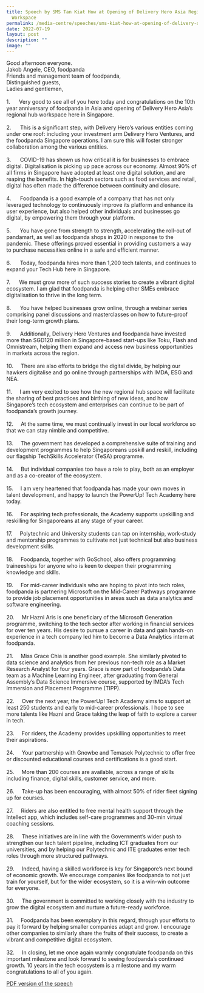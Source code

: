 ```yaml
---
title: Speech by SMS Tan Kiat How at Opening of Delivery Hero Asia Regional Hub
  Workspace
permalink: /media-centre/speeches/sms-kiat-how-at-opening-of-delivery-of-delivery-hero-asia-regional-hub/
date: 2022-07-19
layout: post
description: ""
image: ""
---
```

<p>Good afternoon everyone.<br>
Jakob Angele, CEO, foodpanda<br>
Friends and management team of foodpanda,<br>
Distinguished guests,&nbsp;<br>
Ladies and gentlemen,<br>
<br>
1.<span style="white-space: pre;">		</span>Very good to see all of you here today and congratulations on the 10th year anniversary of foodpanda in Asia and opening of Delivery Hero Asia’s regional hub workspace here in Singapore.&nbsp;<br>
<br>
2.<span style="white-space: pre;">		</span>This is a significant step, with Delivery Hero’s various entities coming under one roof: including your investment arm Delivery Hero Ventures, and the foodpanda Singapore operations. I am sure this will foster stronger collaboration among the various entities.<br>
<br>
3.<span style="white-space: pre;">		</span>COVID-19 has shown us how critical it is for businesses to embrace digital. Digitalisation is picking up pace across our economy. Almost 90% of all firms in Singapore have adopted at least one digital solution, and are reaping the benefits. In high-touch sectors such as food services and retail, digital has often made the difference between continuity and closure.&nbsp;<br>
<br>
4.<span style="white-space: pre;">		</span><span>F</span>oodpanda is a good example of a company that has not only leveraged technology to continuously improve its platform and enhance its user experience, but also helped other individuals and businesses go digital, by empowering them through your platform.&nbsp;<br>
<br>
5.<span style="white-space: pre;">		</span>You have gone from strength to strength, accelerating the roll-out of pandamart, as well as foodpanda shops in 2020 in response to the pandemic. These offerings proved essential in providing customers a way to purchase necessities online in a safe and efficient manner.&nbsp;<br>
<br>
6.<span style="white-space: pre;">		</span>Today, foodpanda hires more than 1,200 tech talents, and continues to expand your Tech Hub here in Singapore.&nbsp;&nbsp;<br>
<br>
7.<span style="white-space: pre;">		</span>We must grow more of such success stories to create a vibrant digital ecosystem. I am glad that foodpanda is helping other SMEs embrace digitalisation to thrive in the long term.<br>
<br>
8.<span style="white-space: pre;">		</span>You have helped businesses grow online, through a webinar series comprising panel discussions and masterclasses on how to future-proof their long-term growth plans.&nbsp;<br>
<br>
9.<span style="white-space: pre;"> 		</span>Additionally, Delivery Hero Ventures and foodpanda have invested more than SGD120 million in Singapore-based start-ups like Toku, Flash and Omnistream, helping them expand and access new business opportunities in markets across the region.&nbsp;<br>
<br>
10.<span style="white-space: pre;">		</span>There are also efforts to bridge the digital divide, by helping our hawkers digitalise and go online through partnerships with IMDA, ESG and NEA.<br>
<br>
11.<span style="white-space: pre;">		</span>I am very excited to see how the new regional hub space will facilitate the sharing of best practices and birthing of new ideas, and how Singapore’s tech ecosystem and enterprises can continue to be part of foodpanda’s growth journey.<br>
<br>
12.<span style="white-space: pre;">		</span>At the same time, we must continually invest in our local workforce so that we can stay nimble and competitive.&nbsp;<br>
<br>
13.<span style="white-space: pre;">		</span>The government has developed a comprehensive suite of training and development programmes to help Singaporeans upskill and reskill, including our flagship TechSkills Accelerator (TeSA) programme.&nbsp;<br>
<br>
14.<span style="white-space: pre;">		</span>But individual companies too have a role to play, both as an employer and as a co-creator of the ecosystem.&nbsp;<br>
<br>
15.<span style="white-space: pre;">		</span>I am very heartened that foodpanda has made your own moves in talent development, and happy to launch the PowerUp! Tech Academy here today.&nbsp;&nbsp;<br>
<br>
16.<span style="white-space: pre;">		</span>For aspiring tech professionals, the Academy supports upskilling and reskilling for Singaporeans at any stage of your career.&nbsp;<br>
<br>
17.<span style="white-space: pre;">		</span>Polytechnic and University students can tap on internship, work-study and mentorship programmes to cultivate not just technical but also business development skills.&nbsp;<br>
<br>
18.<span style="white-space: pre;">		</span><span>F</span>oodpanda, together with GoSchool, also offers programming traineeships for anyone who is keen to deepen their programming knowledge and skills.&nbsp;&nbsp;<br>
<br>
19.<span style="white-space: pre;">		</span>For mid-career individuals who are hoping to pivot into tech roles, foodpanda is partnering Microsoft on the Mid-Career Pathways programme to provide job placement opportunities in areas such as data analytics and software engineering.&nbsp;<br>
<br>
20.<span style="white-space: pre;">		</span>Mr Hazni Aris is one beneficiary of the Microsoft Generation programme, switching to the tech sector after working in financial services for over ten years. His desire to pursue a career in data and gain hands-on experience in a tech company led him to become a Data Analytics intern at foodpanda.&nbsp;<br>
<br>
21.<span style="white-space: pre;">		</span>Miss Grace Chia is another good example. She similarly pivoted to data science and analytics from her previous non-tech role as a Market Research Analyst for four years. Grace is now part of foodpanda’s Data team as a Machine Learning Engineer, after graduating from General Assembly’s Data Science Immersive course, supported by IMDA’s Tech Immersion and Placement Programme (TIPP).&nbsp;<br>
<br>
22.<span style="white-space: pre;">		</span>Over the next year, the PowerUp! Tech Academy aims to support at least 250 students and early to mid-career professionals. I hope to see more talents like Hazni and Grace taking the leap of faith to explore a career in tech.&nbsp;<br>
<br>
23.<span style="white-space: pre;">		</span>For riders, the Academy provides upskilling opportunities to meet their aspirations.&nbsp;<br>
<br>
24.<span style="white-space: pre;">		</span>Your partnership with Gnowbe and Temasek Polytechnic to offer free or discounted educational courses and certifications is a good start.&nbsp;<br>
<br>
25.<span style="white-space: pre;">		</span>More than 200 courses are available, across a range of skills including finance, digital skills, customer service, and more.&nbsp;<br>
<br>
26.<span style="white-space: pre;">		</span>Take-up has been encouraging, with almost 50% of rider fleet signing up for courses.<br>
<br>
27.<span style="white-space: pre;">		</span>Riders are also entitled to free mental health support through the Intellect app, which includes self-care programmes and 30-min virtual coaching sessions.<br>
<br>
28.<span style="white-space: pre;">		</span>These initiatives are in line with the Government’s wider push to strengthen our tech talent pipeline, including ICT graduates from our universities, and by helping our Polytechnic and ITE graduates enter tech roles through more structured pathways.&nbsp;<br>
<br>
29.<span style="white-space: pre;">		</span>Indeed, having a skilled workforce is key for Singapore’s next bound of economic growth. We encourage companies like foodpanda to not just train for yourself, but for the wider ecosystem, so it is a win-win outcome for everyone.&nbsp;<br>
<br>
30.<span style="white-space: pre;">		</span>The government is committed to working closely with the industry to grow the digital ecosystem and nurture a future-ready workforce.<br>
<br>
31.<span style="white-space: pre;">		</span><span>F</span>oodpanda has been exemplary in this regard, through your efforts to pay it forward by helping smaller companies adapt and grow. I encourage other companies to similarly share the fruits of their success, to create a vibrant and competitive digital ecosystem.&nbsp;<br>
<br>
32.<span style="white-space: pre;">		</span>In closing, let me once again warmly congratulate foodpanda on this important milestone and look forward to seeing foodpanda’s continued growth. 10 years in the tech ecosystem is a milestone and my warm congratulations to all of you again.</p>

[PDF version of the speech](/files/Speeches%202022/speech%20by%20sms%20tan%20kiat%20how%20at%20opening%20of%20delivery%20hero%20asias%20regional%20hub%20workspace%20.pdf)